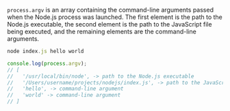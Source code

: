 `process.argv` is an array containing the command-line arguments passed when the Node.js process was launched. The first element is the path to the Node.js executable, the second element is the path to the JavaScript file being executed, and the remaining elements are the command-line arguments.

```js
node index.js hello world
```

```js
console.log(process.argv);
// [
//   '/usr/local/bin/node', -> path to the Node.js executable
//   '/Users/username/projects/nodejs/index.js', -> path to the JavaScript file being executed
//   'hello', -> command-line argument
//   'world' -> command-line argument
// ]
```
